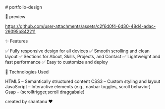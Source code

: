 #  p o r t f o l i o - d e s i g n 

📸 preview



https://github.com/user-attachments/assets/c2f6d0f4-6d30-48d4-adac-26095b842211


✨ Features

✅ Fully responsive design for all devices
✅ Smooth scrolling and clean layout
✅ Sections for About, Skills, Projects, and Contact
✅ Lightweight and fast performance
✅ Easy to customize and deploy

🧰 Technologies Used

HTML5 – Semantically structured content
CSS3 – Custom styling and layout
JavaScript – Interactive elements (e.g., navbar toggles, scroll behavior)
Gsap - (scrolltrigger,scroll draggabale)

created by shantanu ❤️
